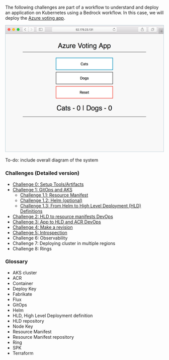 
The following challenges are part of a workflow to understand and deploy an application on Kubernetes using a Bedrock workflow. In this case, we will deploy the [Azure voting app](https://github.com/Azure-Samples/azure-voting-app-redis).

![voting app](./images/azure-vote.png)

To-do: include overall diagram of the system

### Challenges (Detailed version)
- [Challenge 0: Setup Tools/Artifacts](./challenges/0.md)
- [Challenge 1: GitOps and AKS](./challenges/1-0.md)
  - [Challenge 1.1: Resource Manifest](./challenges/1-1.md)
  - [Challenge 1.2: Helm (optional)](./challenges/1-2.md)
  - [Challenge 1.3: From Helm to High Level Deployment (HLD) Definitions](./challenges/1-3.md)
- [Challenge 2: HLD to resource manifests DevOps](./challenges/2.md)
- [Challenge 3: App to HLD and ACR DevOps](./challenges/3.md)
- [Challenge 4: Make a revision](./challenges/4.md)
- [Challenge 5: Introspection](./challenges/5.md)
- Challenge 6: Observability
- Challenge 7: Deploying cluster in multiple regions
- Challenge 8: Rings

### Glossary
- AKS cluster
- ACR
- Container
- Deploy Key
- Fabrikate
- Flux
- GitOps
- Helm
- HLD, High Level Deployment definition
- HLD repository
- Node Key
- Resource Manifest
- Resource Manifest repository
- Ring
- SPK
- Terraform
